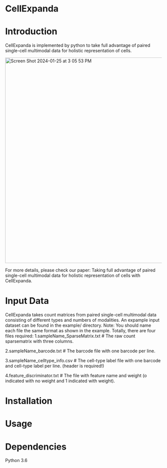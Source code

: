 # CellExpanda
# Introduction
CellExpanda is implemented by python to take full advantage of paired single-cell multimodal data for holistic representation of cells.


<img width="659" alt="Screen Shot 2024-01-25 at 3 05 53 PM" src="https://github.com/labYangNJU/CellExpanda/assets/80734679/754c85f1-aaea-4f3b-a0bd-9e49176bde9d">


For more details, please check our paper: Taking full advantage of paired single-cell multimodal data for holistic representation of cells with CellExpanda.


# Input Data
CellExpanda takes count matrices from paired single-cell multimodal data consisting of different types and numbers of modalities.
An expample input dataset can be found in the example/ directory. Note: You should name each file the same format as shown in the example.
Totally, there are four files required:
1.sampleName_SparseMatrix.txt  # The raw count sparsematrix with three columns.

2.sampleName_barcode.txt  # The barcode file with one barcode per line.

3.sampleName_celltype_info.csv  # The cell-type label file with one barcode and cell-type label per line. (header is required!)

4.feature_discriminator.txt  # The file with feature name and weight (o indicated with no weight and 1 indicated with weight).



# Installation


# Usage



# Dependencies
Python 3.6
